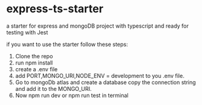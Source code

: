 # express-ts-starter

a starter for express and mongoDB project with typescript and ready for testing with Jest

if you want to use the starter follow these steps:

1. Clone the repo
2. run npm install
3. create a .env file
4. add PORT,MONGO_URI,NODE_ENV = development to you .env file.
5. Go to mongoDb atlas and create a database copy the connection string and add it to the MONGO_URI.
6. Now npm run dev or npm run test in terminal
